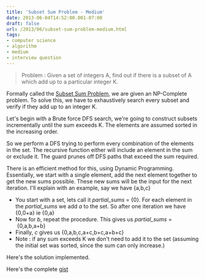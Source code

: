 ```yaml
---
title: 'Subset Sum Problem - Medium'
date: 2013-06-04T14:52:00.001-07:00
draft: false
url: /2013/06/subset-sum-problem-medium.html
tags: 
- computer science
- algorithm
- medium
- interview question
---
```


  

> Problem : Given a set of integers A, find out if there is a subset of A which add up to a particular integer K.

  
Formally called the [Subset Sum Problem](http://en.wikipedia.org/wiki/Subset_sum_problem), we are given an NP-Complete problem. To solve this, we have to exhaustively search every subset and verify if they add up to an integer K.  
  
Let's begin with a Brute force DFS search, we're going to construct subsets incrementally until the sum exceeds K. The elements are assumed sorted in the increasing order.  
  

  
So we perform a DFS trying to perform every combination of the elements in the set. The recursive function either will include an element in the sum or exclude it. The guard prunes off DFS paths that exceed the sum required.  
  
There is an efficient method for this, using Dynamic Programming. Essentially, we start with a single element, add the next element together to get the new sums possible. These new sums will be the input for the next iteration. I'll explain with an example, say we have {a,b,c}  
  
  

*   You start with a set, lets call it _partial\_sums_ = {0}. For each element in the _partial\_sums_ we add _a_ to the set. So after one iteration we have {0,0+a} ie {0,a}
*   Now for _b_, repeat the procedure. This gives us _partial\_sums_ =  {0,a,b,a+b}
*   Finally, _c_ gives us {0,a,b,c,a+c,b+c,a+b+c}
*   Note : if any sum exceeds K we don't need to add it to the set (assuming the initial set was sorted, since the sum can only increase.)

Here's the solution implemented.

  

  
Here's the complete [gist](https://gist.github.com/st0le/5632403)